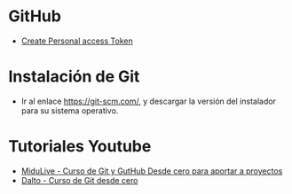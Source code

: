 # GitHub
* [Create Personal access Token](https://docs.github.com/en/authentication/keeping-your-account-and-data-secure/managing-your-personal-access-tokens)

# Instalación de Git
* Ir al enlace https://git-scm.com/, y descargar la versión del instalador para su sistema operativo.

# Tutoriales Youtube
* [MiduLive - Curso de Git y GutHub Desde cero para aportar a proyectos](https://www.youtube.com/watch?v=niPExbK8lSw)
* [Dalto - Curso de Git desde cero](https://www.youtube.com/watch?v=9ZJ-K-zk_Go)

